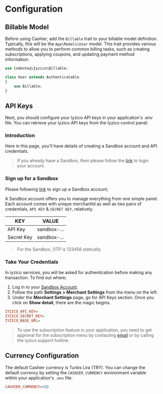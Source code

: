 # Configuration

## Billable Model

Before using Cashier, add the `Billable` trait to your billable model definition. Typically, this will be the `App\Models\User` model. This trait provides various methods to allow you to perform common billing tasks, such as creating subscriptions, applying coupons, and updating payment method information:

```php
use Codenteq\Iyzico\Billable;

class User extends Authenticatable
{
    use Billable;
}
```

## API Keys

Next, you should configure your Iyzico API keys in your application's .env file. You can retrieve your Iyzico API keys from the Iyzico control panel:

### Introduction

Here in this page, you'll have details of creating a Sandbox account and API credentials.

> If you already have a Sandbox, then please follow the [link](https://sandbox-merchant.iyzipay.com/auth/login) to login your account.

### Sign up for a Sandbox

Please following [link](https://sandbox-merchant.iyzipay.com/auth/register) to sign up a Sandbox account;

A Sandbox account offers you to manage everything from one simple panel.
Each account comes with unique merchantId as well as two pairs of credentials, `API KEY` & `SECRET KEY`, relatively.

| KEY        | VALUE         |
|------------|---------------|
| API Key    | sandbox-...   |
| Secret Key | sandbox-...   |

> For the Sandbox, OTP is 123456 statically.

### Take Your Credentials

In iyzico services, you will be asked for authentication before making any transaction.
To find out where;

1. Log in to your [Sandbox Account](https://sandbox-merchant.iyzipay.com/auth/login).
2. Follow the path **Settings > Merchant Settings** from the menu on the left.
3. Under the **Merchant Settings** page, go for API Keys section.
Once you click on **Show detail**, there are the magic begins.

```ini
IYZICO_API_KEY=
IYZICO_SECRET_KEY=
IYZICO_BASE_URL=
```

> To use the subscription feature in your application, you need to get approval for the subscription menu by contacting [email](mailto:destek@iyzico.com) or by calling the iyzico support hotline.

## Currency Configuration

The default Cashier currency is Turkis Lira (TRY). You can change the default currency by setting the `CASHIER_CURRENCY` environment variable within your application's `.env` file:

```ini
CASHIER_CURRENCY=USD
```